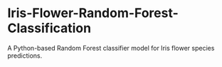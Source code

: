 # Iris-Flower-Random-Forest-Classification
A Python-based Random Forest classifier model for Iris flower species predictions.
